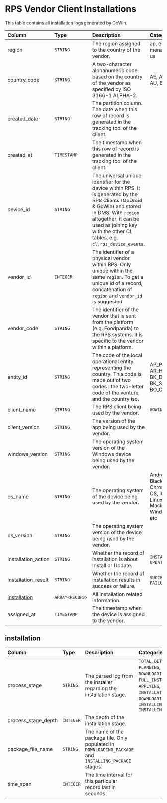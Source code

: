 # RPS Vendor Client Installations

This table contains all installation logs generated by GoWin.  

| Column | Type | Description | Categories |
| :--- | :--- | :--- | :--- |
| region | `STRING` | The region assigned to the country of the vendor. | ap, eu, kr, mena and us |
| country_code | `STRING` | A two-character alphanumeric code based on the country of the vendor as specified by ISO 3166-1 ALPHA-2. | AE, AR, AT, AU, BA, etc |
| created_date | `STRING` | The partition column. The date when this row of record is generated in the tracking tool of the client. | |
| created_at | `TIMESTAMP` | The timestamp when this row of record is generated in the tracking tool of the client. | |
| device_id | `STRING` | The universal unique identifier for the device within RPS. It is generated by the RPS Clients (GoDroid & GoWin) and stored in DMS. With `region` altogether, it can be used as joining key with the other CL tables, e.g. `cl.rps_device_events`. | |
| vendor_id | `INTEGER` | The identifier of a physical vendor within RPS. Only unique within the same `region`. To get a unique id of a record, concatenation of `region` and `vendor_id` is suggested. | |
| vendor_code | `STRING` | The identifier of the vendor that is sent from the platform (e.g. Foodpanda) to the RPS systems. It is specific to the vendor within a platform. | |
| entity_id | `STRING` | The code of the local operational entity representing the country. This code is made out of two codes : the two-letter code of the venture, and the country iso. | AP_PA, AR_HU, BK_DE, BK_SG, BO_CA, etc |
| client_name | `STRING` | The RPS client being used by the vendor. | `GOWIN` |
| client_version | `STRING` | The version of the app being used by the vendor. | |
| windows_version | `STRING` | The operating system version of the Windows device being used by the vendor. | |
| os_name | `STRING` | The operating system of the device being used by the vendor. | Android, BlackBerry, Chrome OS, iOS, Linux, Macintosh, Windows, etc |
| os_version | `STRING` | The operating system version of the device being used by the vendor. | |
| installation_action | `STRING` | Whether the record of installation is about Install or Update. | `INSTALL` or `UPDATE` |
| installation_result | `STRING` | Whether the record of installation results in success or failure. | `SUCCESS` or `FAILURE` |
| [installation](#installation) | `ARRAY<RECORD>` | All installation related information. | |
| assigned_at | `TIMESTAMP` | The timestamp when the device is assigned to the vendor. | |

## installation
| Column | Type | Description | Categories |
| :--- | :--- | :--- | :--- |
| process_stage | `STRING` | The parsed log from the installer regarding the installation stage. | `TOTAL`, `DETECTING`, `PLANNING`, `DOWNLOADING_PACKAGE`, `FULL_INSTALLATION`, `APPLYING`, `INSTALLATION`, `DOWNLOADING`, `INSTALLING_PACKAGE`, `INSTALLING` |
| process_stage_depth | `INTEGER` | The depth of the installation stage. |  |
| package_file_name | `STRING` | The name of the package file. Only populated in `DOWNLOADING_PACKAGE` and `INSTALLING_PACKAGE` stages.  | |
| time_span | `INTEGER` | The time interval for this particular record last in seconds. |  |
